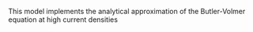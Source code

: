 This model implements the analytical approximation of the Butler-Volmer equation at high current densities
